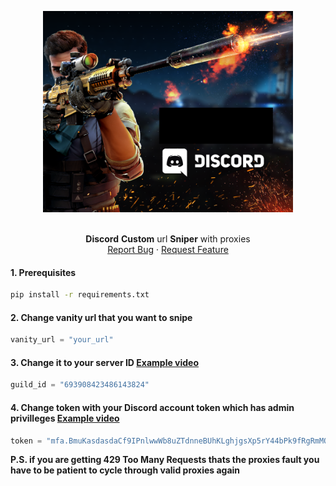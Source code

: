 <p align="center">
  <a href="https://github.com/Don-Cryptus/echat">
    <img src="images/discord-sniper.png" alt="Logo" width=400 />
  </a>

  <p align="center">
    <br />
    <b>Discord</b> <b>Custom</b> url <b>Sniper</b> with proxies
    <br />
    <a href="https://github.com/Don-Cryptus/DiscordCustomUrlSniper/issues">Report Bug</a>
    ·
    <a href="https://github.com/Don-Cryptus/DiscordCustomUrlSniper/issues">Request Feature</a>
    <br />
  </p>

#### 1. Prerequisites

  ```sh
  pip install -r requirements.txt
  ```

#### 2. Change vanity url that you want to snipe

```py
vanity_url = "your_url"
```

#### 3. Change it to your server ID <a href="https://www.youtube.com/watch?v=NLWtSHWKbAI">Example video</a>
```py
guild_id = "693908423486143824"
```

#### 4. Change token with your Discord account token which has admin privilleges <a href="https://www.youtube.com/watch?v=TFUG3Tx50bY">Example video</a>

```py
token = "mfa.BmuKasdasdaCf9IPnlwwWb8uZTdnneBUhKLghjgsXp5rY44bPk9fRgRmMOnvdfgdfgYH1"
```
</p>

<b>P.S. if you are getting 429 Too Many Requests thats the proxies fault you have to be patient to cycle through valid proxies again</b>
